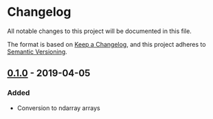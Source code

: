 # Changelog
All notable changes to this project will be documented in this file.

The format is based on [Keep a Changelog](https://keepachangelog.com/en/1.0.0/),
and this project adheres to [Semantic Versioning](https://semver.org/spec/v2.0.0.html).

## [0.1.0] - 2019-04-05
### Added
- Conversion to ndarray arrays

[0.1.0]: https://github.com/dthul/matfile/tags/nd_0.1.0